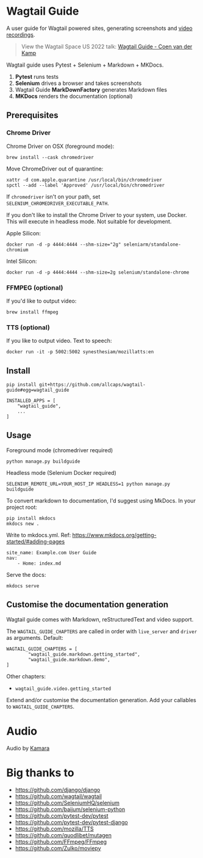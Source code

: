 # Wagtail Guide

A user guide for Wagtail powered sites, generating screenshots and [video recordings](https://www.youtube.com/watch?v=E3-kFY6jPPY).

> View the Wagtail Space US 2022 talk: [Wagtail Guide - Coen van der Kamp](https://www.youtube.com/watch?v=W0tL-5V5BWA)

Wagtail guide uses Pytest + Selenium + Markdown + MKDocs. 

1. **Pytest** runs tests
2. **Selenium** drives a browser and takes screenshots
3. Wagtail Guide **MarkDownFactory** generates Markdown files
4. **MKDocs** renders the documentation (optional)


## Prerequisites 

### Chrome Driver

Chrome Driver on OSX (foreground mode):

    brew install --cask chromedriver

Move ChromeDriver out of quarantine:

    xattr -d com.apple.quarantine /usr/local/bin/chromedriver
    spctl --add --label 'Approved' /usr/local/bin/chromedriver

If `chromedriver` isn't on your path, set `SELENIUM_CHROMEDRIVER_EXECUTABLE_PATH`.

If you don't like to install the Chrome Driver to your system, use Docker. 
This will execute in headless mode. Not suitable for development.

Apple Silicon:

    docker run -d -p 4444:4444 --shm-size="2g" seleniarm/standalone-chromium

Intel Silicon:

    docker run -d -p 4444:4444 --shm-size=2g selenium/standalone-chrome

### FFMPEG (optional)

If you'd like to output video:

    brew install ffmpeg

### TTS (optional)

If you like to output video. Text to speech:

    docker run -it -p 5002:5002 synesthesiam/mozillatts:en

## Install

    pip install git+https://github.com/allcaps/wagtail-guide#egg=wagtail_guide

    INSTALLED_APPS = [
        "wagtail_guide",
        ...
    ]

## Usage

Foreground mode (chromedriver required)

    python manage.py buildguide

Headless mode (Selenium Docker required)

    SELENIUM_REMOTE_URL=YOUR_HOST_IP HEADLESS=1 python manage.py buildguide

To convert markdown to documentation, I'd suggest using MkDocs. In your project root:

    pip install mkdocs
    mkdocs new .

Write to mkdocs.yml. Ref: https://www.mkdocs.org/getting-started/#adding-pages

    site_name: Example.com User Guide
    nav:
        - Home: index.md

Serve the docs:

    mkdocs serve


## Customise the documentation generation

Wagtail guide comes with Markdown, reStructuredText and video support.

The `WAGTAIL_GUIDE_CHAPTERS` are called in order with `live_server` and `driver` as arguments. Default:

    WAGTAIL_GUIDE_CHAPTERS = [
            "wagtail_guide.markdown.getting_started",
            "wagtail_guide.markdown.demo",
    ]

Other chapters:

* `wagtail_guide.video.getting_started`

Extend and/or customise the documentation generation. Add your callables to `WAGTAIL_GUIDE_CHAPTERS`.

# Audio

Audio by [Kamara](https://www.kamara.nl/)

# Big thanks to

- https://github.com/django/django
- https://github.com/wagtail/wagtail
- https://github.com/SeleniumHQ/selenium
- https://github.com/baijum/selenium-python
- https://github.com/pytest-dev/pytest
- https://github.com/pytest-dev/pytest-django
- https://github.com/mozilla/TTS
- https://github.com/quodlibet/mutagen
- https://github.com/FFmpeg/FFmpeg
- https://github.com/Zulko/moviepy
